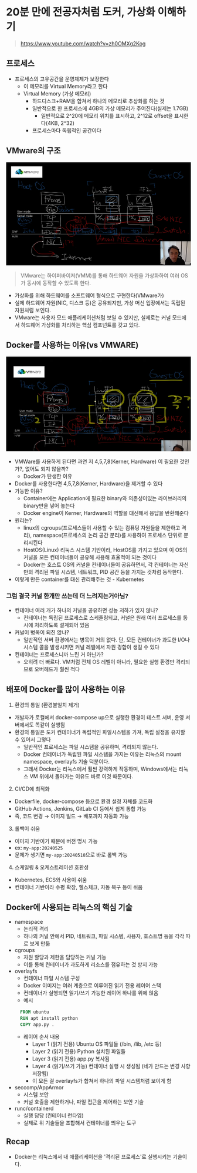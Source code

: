 # 20분 만에 전공자처럼 도커, 가상화 이해하기

> https://www.youtube.com/watch?v=zh0OMXg2Kog

## 프로세스

- 프로세스의 고유공간을 운영체제가 보장한다
  - 이 메모리를 Virtual Memory라고 한다
  - Virtual Memory (가상 메모리)
    - 하드디스크+RAM을 합쳐서 하나의 메모리로 추상화를 하는 것
    - 일반적으로 한 프로세스에 4GB의 가상 메모리가 주어진다(실제는 1.7GB)
      - 일반적으로 2^20에 메모리 위치를 표시하고, 2^12로 offset을 표시한다(4KB, 2^32)
    - 프로세스마다 독립적인 공간이다

## VMware의 구조

![null1](images/nullnull1.png)

> VMware는 하이퍼바이저(VMM)를 통해 하드웨어 자원을 가상화하여 여러 OS가 동시에 동작할 수 있도록 한다.

- 가상화를 위해 하드웨어를 소프트웨어 형식으로 구현한다(VMware가)
- 실제 하드웨어 자원(NIC, 디스크 등)은 공유되지만, 가상 머신 입장에서는 독립된 자원처럼 보인다.
- VMware는 사용자 모드 애플리케이션처럼 보일 수 있지만, 실제로는 커널 모드에서 하드웨어 가상화를 처리하는 핵심 컴포넌트를 갖고 있다.

## Docker를 사용하는 이유(vs VMWARE)

![null1](images/nullnull2.png)

- VMWare를 사용하게 된다면 과연 저 4,5,7,8(Kerner, Hardware) 이 필요한 것인가?, 없어도 되지 않을까?
  - Docker가 탄생한 이유
- Docker를 사용한다면 4,5,7,8(Kerner, Hardware)을 제거할 수 있다
- 가능한 이유?
  - Container에는 Application에 필요한 binary와 의존성이있는 라이브러리의 binary만을 넣어 놓는다
  - Docker engine이 Kerner, Hardware의 역할을 대신해서 응답을 반환해준다
- 원리는?
  - linux의 cgroups(프로세스들이 사용할 수 있는 컴퓨팅 자원들을 제한하고 격리), namespace(프로세스의 논리 공간 분리)를 사용하여 프로세스 단위로 분리시킨다
  - HostOS(Linux) 리눅스 시스템 기반이라, HostOS를 가지고 있으며 이 OS의 커널을 모든 컨테이너들이 공유해 사용해 효율적이 되는 것이다
  - Docker는 호스트 OS의 커널을 컨테이너들이 공유하면서, 각 컨테이너는 자신만의 격리된 파일 시스템, 네트워크, PID 공간 등을 가지는 것처럼 동작한다.
- 이렇게 만든 container를 대신 관리해주는 것 - Kubernetes

### 그럼 결국 커널 한개만 쓰는데 더 느려지는거아님?

- 컨테이너 여러 개가 하나의 커널을 공유하면 성능 저하가 있지 않나?
  - 컨테이너는 독립된 프로세스로 스케줄링되고, 커널은 원래 여러 프로세스를 동시에 처리하도록 설계되어 있음
- 커널이 병목이 되진 않나?
  - 일반적인 서버 환경에서는 병목이 거의 없다. 단, 모든 컨테이너가 과도한 I/O나 시스템 콜을 발생시키면 커널 레벨에서 자원 경합이 생길 수 있다
- 컨테이너는 프로세스니까 느린 거 아닌가?
  - 오히려 더 빠르다. VM처럼 전체 OS 레벨이 아니라, 필요한 실행 환경만 격리되므로 오버헤드가 훨씬 적다

## 배포에 Docker를 많이 사용하는 이유

1. 환경의 통일 (환경불일치 제거)

- 개발자가 로컬에서 docker-compose up으로 실행한 환경이 테스트 서버, 운영 서버에서도 똑같이 실행됨
- 환경의 통일은 도커 컨테이너가 독립적인 파일시스템을 가져, 독립 설정을 유지할 수 있어서 그렇다
  - 일반적인 프로세스는 파일 시스템을 공유하며, 격리되지 않는다.
  - Docker 컨테이너가 독립된 파일 시스템을 가지는 이유는 리눅스의 mount namespace, overlayfs 기술 덕분이다.
  - 그래서 Docker는 리눅스에서 훨씬 강력하게 작동하며, Windows에서는 리눅스 VM 위에서 돌아가는 이유도 바로 이것 때문이다.

2. CI/CD에 최적화

- Dockerfile, docker-compose 등으로 환경 설정 자체를 코드화
- GitHub Actions, Jenkins, GitLab CI 등에서 쉽게 통합 가능
- 즉, 코드 변경 → 이미지 빌드 → 배포까지 자동화 가능

3. 롤백이 쉬움

- 이미지 기반이기 때문에 버전 명시 가능
- ex: `my-app:20240525`
- 문제가 생기면 `my-app:20240510`으로 바로 롤백 가능

4. 스케일링 & 오케스트레이션 호환성

- Kubernetes, ECS와 사용이 쉬움
- 컨테이너 기반이라 수평 확장, 헬스체크, 자동 복구 등이 쉬움

## Docker에 사용되는 리눅스의 핵심 기술

- namespace
  - 논리적 격리
  - 하나의 커널 안에서 PID, 네트워크, 파일 시스템, 사용자, 호스트명 등을 각각 따로 보게 만듦
- cgroups
  - 자원 할당과 제한을 담당하는 커널 기능
  - 이를 통해 컨테이너가 과도하게 리소스를 점유하는 것 방지 가능
- overlayfs
  - 컨테이너 파일 시스템 구성
  - Docker 이미지는 여러 계층으로 이루어진 읽기 전용 레이어 스택
  - 컨테이너가 실행되면 읽기/쓰기 가능한 레이어 하나를 위에 얹음
  - 예시
  ```Dockerfile
    FROM ubuntu
    RUN apt install python
    COPY app.py .
  ```
  - 레이어 순서	내용
    - Layer 1 (읽기 전용)	Ubuntu OS 파일들 (/bin, /lib, /etc 등)
    - Layer 2 (읽기 전용)	Python 설치된 파일들
    - Layer 3 (읽기 전용)	app.py 복사됨
    - Layer 4 (읽기/쓰기 가능)	컨테이너 실행 시 생성됨 (네가 만드는 변경 사항 저장됨)
    - 이 모든 걸 overlayfs가 합쳐서 하나의 파일 시스템처럼 보이게 함
- seccomp/AppArmor
  - 시스템 보안
  - 커널 호출을 제한하거나, 파일 접근을 제어하는 보안 기술
- runc/containerd
  - 실행 담당 (컨테이너 런타임)
  - 실제로 위 기술들을 조합해서 컨테이너를 띄우는 도구

## Recap

- Docker는 리눅스에서 내 애플리케이션을 '격리된 프로세스'로 실행시키는 기술이다.
